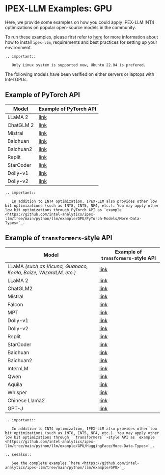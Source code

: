 # IPEX-LLM Examples: GPU

Here, we provide some examples on how you could apply IPEX-LLM INT4 optimizations on popular open-source models in the community.

To run these examples, please first refer to [here](./install_gpu.html) for more information about how to install ``ipex-llm``, requirements and best practices for setting up your environment.

```eval_rst
.. important::

   Only Linux system is supported now, Ubuntu 22.04 is prefered.
```

The following models have been verified on either servers or laptops with Intel GPUs.

## Example of PyTorch API

| Model      | Example of PyTorch API                                |
|------------|-------------------------------------------------------|
| LLaMA 2    | [link](https://github.com/intel-analytics/ipex-llm/tree/main/python/llm/example/GPU/PyTorch-Models/Model/llama2)    |
| ChatGLM 2  | [link](https://github.com/intel-analytics/ipex-llm/tree/main/python/llm/example/GPU/PyTorch-Models/Model/chatglm2)  |
| Mistral    | [link](https://github.com/intel-analytics/ipex-llm/tree/main/python/llm/example/GPU/PyTorch-Models/Model/mistral)   |
| Baichuan   | [link](https://github.com/intel-analytics/ipex-llm/tree/main/python/llm/example/GPU/PyTorch-Models/Model/baichuan)  |
| Baichuan2  | [link](https://github.com/intel-analytics/ipex-llm/tree/main/python/llm/example/GPU/PyTorch-Models/Model/baichuan2) |
| Replit     | [link](https://github.com/intel-analytics/ipex-llm/tree/main/python/llm/example/GPU/PyTorch-Models/Model/replit)    |
| StarCoder  | [link](https://github.com/intel-analytics/ipex-llm/tree/main/python/llm/example/GPU/PyTorch-Models/Model/starcoder) |
| Dolly-v1   | [link](https://github.com/intel-analytics/ipex-llm/tree/main/python/llm/example/GPU/PyTorch-Models/Model/dolly-v1)  |
| Dolly-v2   | [link](https://github.com/intel-analytics/ipex-llm/tree/main/python/llm/example/GPU/PyTorch-Models/Model/dolly-v2)  |

```eval_rst
.. important::

   In addition to INT4 optimization, IPEX-LLM also provides other low bit optimizations (such as INT8, INT5, NF4, etc.). You may apply other low bit optimizations through PyTorch API as `example <https://github.com/intel-analytics/ipex-llm/tree/main/python/llm/example/GPU/PyTorch-Models/More-Data-Types>`_.
```


## Example of `transformers`-style API

| Model      | Example of `transformers`-style API                   |
|------------|-------------------------------------------------------|
| LLaMA *(such as Vicuna, Guanaco, Koala, Baize, WizardLM, etc.)* |[link](https://github.com/intel-analytics/ipex-llm/tree/main/python/llm/example/GPU/HuggingFace/LLM/vicuna)|
| LLaMA 2    | [link](https://github.com/intel-analytics/ipex-llm/tree/main/python/llm/example/GPU/HuggingFace/LLM/llama2) |
| ChatGLM2   | [link](https://github.com/intel-analytics/ipex-llm/tree/main/python/llm/example/GPU/HuggingFace/LLM/chatglm2)   |
| Mistral    | [link](https://github.com/intel-analytics/ipex-llm/tree/main/python/llm/example/GPU/HuggingFace/LLM/mistral)    |
| Falcon     | [link](https://github.com/intel-analytics/ipex-llm/tree/main/python/llm/example/GPU/HuggingFace/LLM/falcon)     |
| MPT        | [link](https://github.com/intel-analytics/ipex-llm/tree/main/python/llm/example/CPU/HF-Transformers-AutoModels/Model/mpt)        |
| Dolly-v1   | [link](https://github.com/intel-analytics/ipex-llm/tree/main/python/llm/example/CPU/HF-Transformers-AutoModels/Model/dolly_v1)   | 
| Dolly-v2   | [link](https://github.com/intel-analytics/ipex-llm/tree/main/python/llm/example/CPU/HF-Transformers-AutoModels/Model/dolly_v2)   | 
| Replit     | [link](https://github.com/intel-analytics/ipex-llm/tree/main/python/llm/example/CPU/HF-Transformers-AutoModels/Model/replit)     |
| StarCoder  | [link](https://github.com/intel-analytics/ipex-llm/tree/main/python/llm/example/GPU/HuggingFace/LLM/starcoder)  | 
| Baichuan   | [link](https://github.com/intel-analytics/ipex-llm/tree/main/python/llm/example/CPU/HF-Transformers-AutoModels/Model/baichuan)   |
| Baichuan2  | [link](https://github.com/intel-analytics/ipex-llm/tree/main/python/llm/example/GPU/HuggingFace/LLM/baichuan2)  |
| InternLM   | [link](https://github.com/intel-analytics/ipex-llm/tree/main/python/llm/example/GPU/HuggingFace/LLM/internlm)   |
| Qwen       | [link](https://github.com/intel-analytics/ipex-llm/tree/main/python/llm/example/GPU/HuggingFace/LLM/qwen)       |
| Aquila     | [link](https://github.com/intel-analytics/ipex-llm/tree/main/python/llm/example/GPU/HuggingFace/LLM/aquila)     |
| Whisper    | [link](https://github.com/intel-analytics/ipex-llm/tree/main/python/llm/example/GPU/HuggingFace/Multimodal/whisper)    |
| Chinese Llama2	    | [link](https://github.com/intel-analytics/ipex-llm/tree/main/python/llm/example/GPU/HuggingFace/LLM/chinese-llama2)    |
| GPT-J    | [link](https://github.com/intel-analytics/ipex-llm/tree/main/python/llm/example/GPU/HuggingFace/LLM/gpt-j)    |

```eval_rst
.. important::

   In addition to INT4 optimization, IPEX-LLM also provides other low bit optimizations (such as INT8, INT5, NF4, etc.). You may apply other low bit optimizations through ``transformers``-style API as `example <https://github.com/intel-analytics/ipex-llm/tree/main/python/llm/example/GPU/HuggingFace/More-Data-Types>`_.
```


```eval_rst
.. seealso::

   See the complete examples `here <https://github.com/intel-analytics/ipex-llm/tree/main/python/llm/example/GPU>`_.
```
